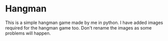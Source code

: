 # Hangman
This is a simple hangman game made by me in python.
I have added images required for the hangman game too.
Don't rename the images as some problems will happen.
